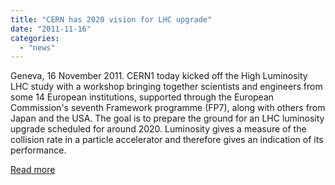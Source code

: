```yaml
---
title: "CERN has 2020 vision for LHC upgrade"
date: "2011-11-16"
categories: 
  - "news"
---
```


Geneva, 16 November 2011. CERN1 today kicked off the High Luminosity LHC study with a workshop bringing together scientists and engineers from some 14 European institutions, supported through the European Commission's seventh Framework programme (FP7), along with others from Japan and the USA. The goal is to prepare the ground for an LHC luminosity upgrade scheduled for around 2020. Luminosity gives a measure of the collision rate in a particle accelerator and therefore gives an indication of its performance.

[Read more](http://www.interactions.org/cms/?pid=1031212)
